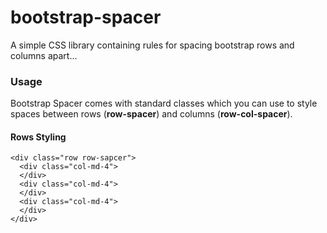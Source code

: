 # bootstrap-spacer
A simple CSS library containing rules for spacing bootstrap rows and columns apart...

### Usage
Bootstrap Spacer comes with standard classes which you can use to style spaces between rows (**row-spacer**) and columns (**row-col-spacer**).

#### Rows Styling
```
<div class="row row-sapcer">
  <div class="col-md-4">
  </div>
  <div class="col-md-4">
  </div>
  <div class="col-md-4">
  </div>
</div>
```

